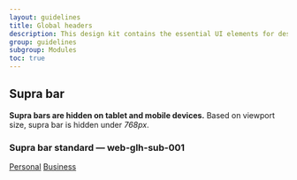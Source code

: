 ```yaml
---
layout: guidelines
title: Global headers
description: This design kit contains the essential UI elements for designing, prototyping and building Orange products and services on the web.
group: guidelines
subgroup: Modules
toc: true
---
```


<main>
  <div class="container">
    <h2 id="suprabar">Supra bar</h2>
    <p>
      <strong>Supra bars are hidden on tablet and mobile devices.</strong>
      Based on viewport size, supra bar is hidden under <var>768px</var>.
    </p>
    <h3 class="mt-5 h5">Supra bar standard — <a id="web-glh-sub-001" class="ui-kit-id">web-glh-sub-001</a></h3>
  </div>
  <nav role="navigation" class="navbar navbar-dark bg-dark navbar-expand-md pt-0 d-none d-sm-block d-sm-none d-md-block">
    <div class="container">
        <div class="navbar-nav">
          <a href="#" class="nav-link active pb-1" aria-current="page">Personal</a>
          <a class="nav-link pb-1" href="#">Business</a>
        </div>
    </div>
  </nav>
</main>